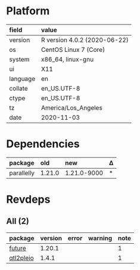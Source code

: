 # Platform

|field    |value                        |
|:--------|:----------------------------|
|version  |R version 4.0.2 (2020-06-22) |
|os       |CentOS Linux 7 (Core)        |
|system   |x86_64, linux-gnu            |
|ui       |X11                          |
|language |en                           |
|collate  |en_US.UTF-8                  |
|ctype    |en_US.UTF-8                  |
|tz       |America/Los_Angeles          |
|date     |2020-11-03                   |

# Dependencies

|package    |old    |new         |Δ  |
|:----------|:------|:-----------|:--|
|parallelly |1.21.0 |1.21.0-9000 |*  |

# Revdeps

## All (2)

|package                            |version |error |warning |note |
|:----------------------------------|:-------|:-----|:-------|:----|
|[future](problems.md#future)       |1.20.1  |      |        |1    |
|[qtl2pleio](problems.md#qtl2pleio) |1.4.1   |      |        |1    |

